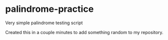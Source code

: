 # palindrome-practice
Very simple palindrome testing script

Created this in a couple minutes to add something random to my repository.
